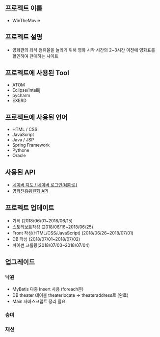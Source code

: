 ## 프로젝트 이름
- WinTheMovie

## 프로젝트 설명
- 영화관의 좌석 점유율을 늘리기 위해 영화 시작 시간의 2~3시간 이전에 영화표를 할인하여 판매하는 사이트

## 프로젝트에 사용된 Tool
- ATOM 
- Eclipse/Intellij
- pycharm
- EXERD

## 프로젝트에 사용된 언어
- HTML / CSS
- JavaScript
- Java / JSP 
- Spring Framework
- Pythone
- Oracle

## 사용된 API
- [네이버 지도 / 네이버 로그인(네아로)](https://developers.naver.com/main/)
- [영화진흥위원회 API](http://www.kobis.or.kr/kobisopenapi/)

## 프로젝트 업데이트
- 기획 (2018/06/01~2018/06/15)
- 스토리보트작성 (2018/06/16~2018/06/25)
- Front 작성(HTML/CSS/JavaScript) (2018/06/26~2018/07/01)
- DB 작성 (2018/07/01~2018/07/02)
- 파이썬 크롤링(2018/07/03~2018/07/04)

## 업그레이드
### 낙원
- MyBatis 다중 Insert 사용 (foreach문)
- DB theater 테이블 theaterlocate -> theateraddress로 (완료)
- Main 자바스크립트 정리 필요 
### 승미
### 재선
